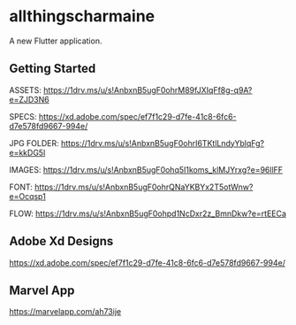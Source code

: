 # allthingscharmaine

A new Flutter application.

## Getting Started

ASSETS: https://1drv.ms/u/s!AnbxnB5ugF0ohrM89fJXIqFf8g-q9A?e=ZJD3N6

SPECS: https://xd.adobe.com/spec/ef7f1c29-d7fe-41c8-6fc6-d7e578fd9667-994e/

JPG FOLDER: https://1drv.ms/u/s!AnbxnB5ugF0ohrI6TKtlLndyYblqFg?e=kkDG5l

IMAGES: https://1drv.ms/u/s!AnbxnB5ugF0ohq5I1koms_klMJYrxg?e=96llFF

FONT: https://1drv.ms/u/s!AnbxnB5ugF0ohrQNaYKBYx2T5otWnw?e=Ocqsp1

FLOW: https://1drv.ms/u/s!AnbxnB5ugF0ohpd1NcDxr2z_BmnDkw?e=rtEECa


## Adobe Xd Designs

https://xd.adobe.com/spec/ef7f1c29-d7fe-41c8-6fc6-d7e578fd9667-994e/

## Marvel App

https://marvelapp.com/ah73ije
